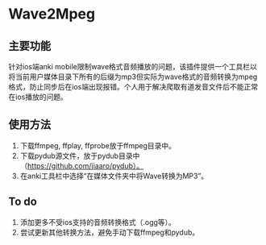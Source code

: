 # Wave2Mpeg
## 主要功能
针对ios端anki mobile限制wave格式音频播放的问题，该插件提供一个工具栏以将当前用户媒体目录下所有的后缀为mp3但实际为wave格式的音频转换为mpeg格式，防止同步后在ios端出现报错。个人用于解决爬取有道发音文件后不能正常在ios播放的问题。
## 使用方法
1. 下载ffmpeg, ffplay, ffprobe放于ffmpeg目录中。
2. 下载pydub源文件，放于pydub目录中（https://github.com/jiaaro/pydub）。
3. 在anki工具栏中选择“在媒体文件夹中将Wave转换为MP3”。
## To do
1. 添加更多不受ios支持的音频转换格式（.ogg等）。
2. 尝试更新其他转换方法，避免手动下载ffmpeg和pydub。
